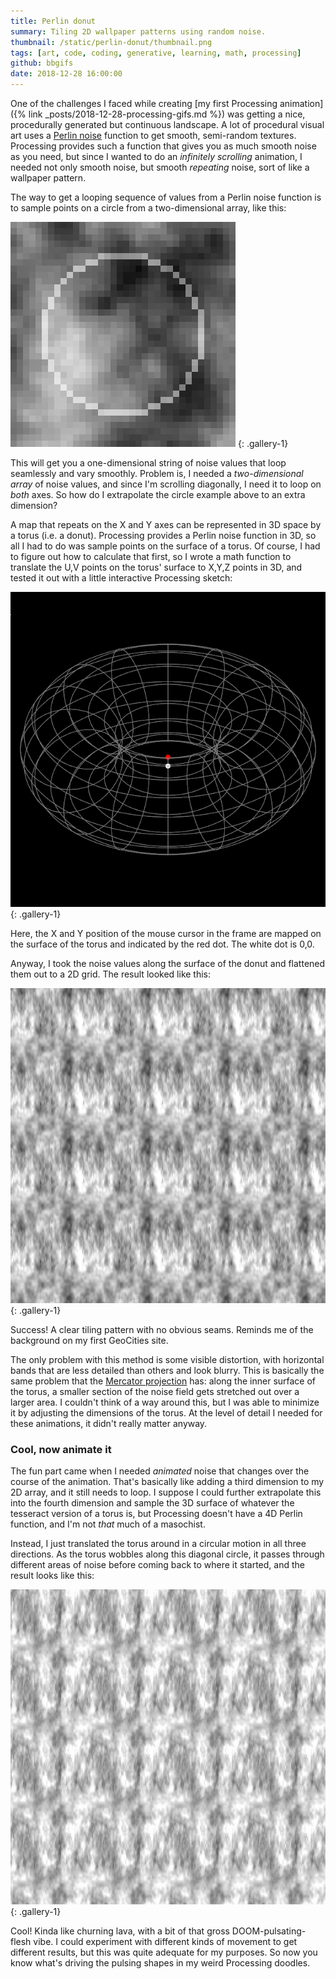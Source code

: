 ```yaml
---
title: Perlin donut
summary: Tiling 2D wallpaper patterns using random noise.
thumbnail: /static/perlin-donut/thumbnail.png
tags: [art, code, coding, generative, learning, math, processing]
github: bbgifs
date: 2018-12-28 16:00:00
---
```


One of the challenges I faced while creating [my first Processing animation]({% link _posts/2018-12-28-processing-gifs.md %})
was getting a nice, procedurally generated but continuous landscape.
A lot of procedural visual art uses a [Perlin noise](https://en.wikipedia.org/wiki/Perlin_noise)
function to get smooth, semi-random textures.
Processing provides such a function that gives you as much smooth noise as you need,
but since I wanted to do an *infinitely scrolling* animation,
I needed not only smooth noise, but smooth *repeating* noise, sort of like a wallpaper pattern.

The way to get a looping sequence of values from a Perlin noise function
is to sample points on a circle from a two-dimensional array, like this:

![Circle of pixels highlighted on a 2D Perlin noise field](/static/perlin-donut/perlin-2d-circle.png)
{: .gallery-1}

This will get you a one-dimensional string of noise values that loop seamlessly and vary smoothly.
Problem is, I needed a *two-dimensional array* of noise values,
and since I'm scrolling diagonally, I need it to loop on *both* axes.
So how do I extrapolate the circle example above to an extra dimension?

A map that repeats on the X and Y axes can be represented in 3D space by a torus (i.e. a donut).
Processing provides a Perlin noise function in 3D, so all I had to do was sample points on the
surface of a torus. Of course, I had to figure out how to calculate that first,
so I wrote a math function to translate the U,V points on the torus' surface to X,Y,Z points in 3D,
and tested it out with a little interactive Processing sketch:

![Torus with moving mouse cursor and red dot indicating matching position on the surface](/static/perlin-donut/torus.gif)
{: .gallery-1}

Here, the X and Y position of the mouse cursor in the frame are mapped on the surface of the torus
and indicated by the red dot. The white dot is 0,0.

Anyway, I took the noise values along the surface of the donut and flattened them out to a 2D grid.
The result looked like this:

![Noise field that repeats horizontally and vertically](/static/perlin-donut/tilingnoise.png)
{: .gallery-1}

Success! A clear tiling pattern with no obvious seams.
Reminds me of the background on my first GeoCities site.

The only problem with this method is some visible distortion, with horizontal bands that are
less detailed than others and look blurry.
This is basically the same problem that the [Mercator projection](https://en.wikipedia.org/wiki/Mercator_projection) has:
along the inner surface of the torus,
a smaller section of the noise field gets stretched out over a larger area.
I couldn't think of a way around this, but I was able to minimize it by adjusting the dimensions
of the torus. At the level of detail I needed for these animations, it didn't really matter anyway.

### Cool, now animate it

The fun part came when I needed *animated* noise that changes over the course of the animation.
That's basically like adding a third dimension to my 2D array, and it still needs to loop.
I suppose I could further extrapolate this into the fourth dimension and sample the 3D surface
of whatever the tesseract version of a torus is, but Processing doesn't have a 4D Perlin function,
and I'm not *that* much of a masochist.

Instead, I just translated the torus around in a circular motion in all three directions.
As the torus wobbles along this diagonal circle, it passes through different areas of noise
before coming back to where it started, and the result looks like this:

![Animated noise field](/static/perlin-donut/animatednoise.gif)
{: .gallery-1}

Cool! Kinda like churning lava, with a bit of that gross DOOM-pulsating-flesh vibe.
I could experiment with different kinds of movement to get different results,
but this was quite adequate for my purposes.
So now you know what's driving the pulsing shapes in my weird Processing doodles.
